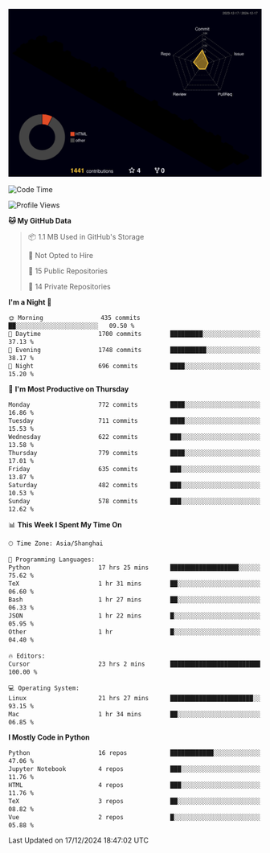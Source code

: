 <!--![](https://raw.githubusercontent.com/BorisYang326/BorisYang326/output/github-contribution-grid-snake-dark.svg) -->
![](./profile-3d-contrib/profile-night-rainbow.svg)
<!--START_SECTION:waka-->
![Code Time](http://img.shields.io/badge/Code%20Time-693%20hrs%2050%20mins-blue)

![Profile Views](http://img.shields.io/badge/Profile%20Views-25-blue)

**🐱 My GitHub Data** 

> 📦 1.1 MB Used in GitHub's Storage 
 > 
> 🚫 Not Opted to Hire
 > 
> 📜 15 Public Repositories 
 > 
> 🔑 14 Private Repositories 
 > 
**I'm a Night 🦉** 

```text
🌞 Morning                435 commits         ██░░░░░░░░░░░░░░░░░░░░░░░   09.50 % 
🌆 Daytime                1700 commits        █████████░░░░░░░░░░░░░░░░   37.13 % 
🌃 Evening                1748 commits        ██████████░░░░░░░░░░░░░░░   38.17 % 
🌙 Night                  696 commits         ████░░░░░░░░░░░░░░░░░░░░░   15.20 % 
```
📅 **I'm Most Productive on Thursday** 

```text
Monday                   772 commits         ████░░░░░░░░░░░░░░░░░░░░░   16.86 % 
Tuesday                  711 commits         ████░░░░░░░░░░░░░░░░░░░░░   15.53 % 
Wednesday                622 commits         ███░░░░░░░░░░░░░░░░░░░░░░   13.58 % 
Thursday                 779 commits         ████░░░░░░░░░░░░░░░░░░░░░   17.01 % 
Friday                   635 commits         ███░░░░░░░░░░░░░░░░░░░░░░   13.87 % 
Saturday                 482 commits         ███░░░░░░░░░░░░░░░░░░░░░░   10.53 % 
Sunday                   578 commits         ███░░░░░░░░░░░░░░░░░░░░░░   12.62 % 
```


📊 **This Week I Spent My Time On** 

```text
🕑︎ Time Zone: Asia/Shanghai

💬 Programming Languages: 
Python                   17 hrs 25 mins      ███████████████████░░░░░░   75.62 % 
TeX                      1 hr 31 mins        ██░░░░░░░░░░░░░░░░░░░░░░░   06.60 % 
Bash                     1 hr 27 mins        ██░░░░░░░░░░░░░░░░░░░░░░░   06.33 % 
JSON                     1 hr 22 mins        █░░░░░░░░░░░░░░░░░░░░░░░░   05.95 % 
Other                    1 hr                █░░░░░░░░░░░░░░░░░░░░░░░░   04.40 % 

🔥 Editors: 
Cursor                   23 hrs 2 mins       █████████████████████████   100.00 % 

💻 Operating System: 
Linux                    21 hrs 27 mins      ███████████████████████░░   93.15 % 
Mac                      1 hr 34 mins        ██░░░░░░░░░░░░░░░░░░░░░░░   06.85 % 
```

**I Mostly Code in Python** 

```text
Python                   16 repos            ████████████░░░░░░░░░░░░░   47.06 % 
Jupyter Notebook         4 repos             ███░░░░░░░░░░░░░░░░░░░░░░   11.76 % 
HTML                     4 repos             ███░░░░░░░░░░░░░░░░░░░░░░   11.76 % 
TeX                      3 repos             ██░░░░░░░░░░░░░░░░░░░░░░░   08.82 % 
Vue                      2 repos             █░░░░░░░░░░░░░░░░░░░░░░░░   05.88 % 
```




 Last Updated on 17/12/2024 18:47:02 UTC
<!--END_SECTION:waka-->
